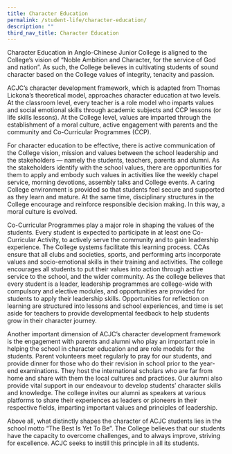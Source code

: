 ```yaml
---
title: Character Education
permalink: /student-life/character-education/
description: ""
third_nav_title: Character Education
---
```

Character Education in Anglo-Chinese Junior College is aligned to the College’s vision of “Noble Ambition and Character, for the service of God and nation”. As such, the College believes in cultivating students of sound character based on the College values of integrity, tenacity and passion.

  

ACJC’s character development framework, which is adapted from Thomas Lickona’s theoretical model, approaches character education at two levels. At the classroom level, every teacher is a role model who imparts values and social emotional skills through academic subjects and CCP lessons (or life skills lessons). At the College level, values are imparted through the establishment of a moral culture, active engagement with parents and the community and Co-Curricular Programmes (CCP).

  

For character education to be effective, there is active communication of the College vision, mission and values between the school leadership and the stakeholders — namely the students, teachers, parents and alumni. As the stakeholders identify with the school values, there are opportunities for them to apply and embody such values in activities like the weekly chapel service, morning devotions, assembly talks and College events. A caring College environment is provided so that students feel secure and supported as they learn and mature. At the same time, disciplinary structures in the College encourage and reinforce responsible decision making. In this way, a moral culture is evolved.

  

Co-Curricular Programmes play a major role in shaping the values of the students. Every student is expected to participate in at least one Co-Curricular Activity, to actively serve the community and to gain leadership experience. The College systems facilitate this learning process. CCAs ensure that all clubs and societies, sports, and performing arts incorporate values and socio-emotional skills in their training and activities. The college encourages all students to put their values into action through active service to the school, and the wider community. As the college believes that every student is a leader, leadership programmes are college-wide with compulsory and elective modules, and opportunities are provided for students to apply their leadership skills. Opportunities for reflection on learning are structured into lessons and school experiences, and time is set aside for teachers to provide developmental feedback to help students grow in their character journey.

  

Another important dimension of ACJC’s character development framework is the engagement with parents and alumni who play an important role in helping the school in character education and are role models for the students. Parent volunteers meet regularly to pray for our students, and provide dinner for those who do their revision in school prior to the year-end examinations. They host the international scholars who are far from home and share with them the local cultures and practices. Our alumni also provide vital support in our endeavour to develop students’ character skills and knowledge. The college invites our alumni as speakers at various platforms to share their experiences as leaders or pioneers in their respective fields, imparting important values and principles of leadership.

  

Above all, what distinctly shapes the character of ACJC students lies in the school motto “The Best Is Yet To Be”. The College believes that our students have the capacity to overcome challenges, and to always improve, striving for excellence. ACJC seeks to instill this principle in all its students.